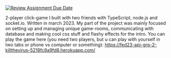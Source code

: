 [![Review Assignment Due Date](https://classroom.github.com/assets/deadline-readme-button-24ddc0f5d75046c5622901739e7c5dd533143b0c8e959d652212380cedb1ea36.svg)](https://classroom.github.com/a/5dKQYkCW)

2-player click-game I built with two friends with TypeScript, node.js and socket.io. Written in march 2023. My part of the project was mainly focused on setting up and managing unique game-rooms, communicating with database and making cool css stuff and flashy effects for the intro. You can play the game here (you need two players, but u can play with yourself in two tabs or phone vs computer or something):
https://fed23-api-grp-2-killthevirus-5218fc8a9fd8.herokuapp.com/
